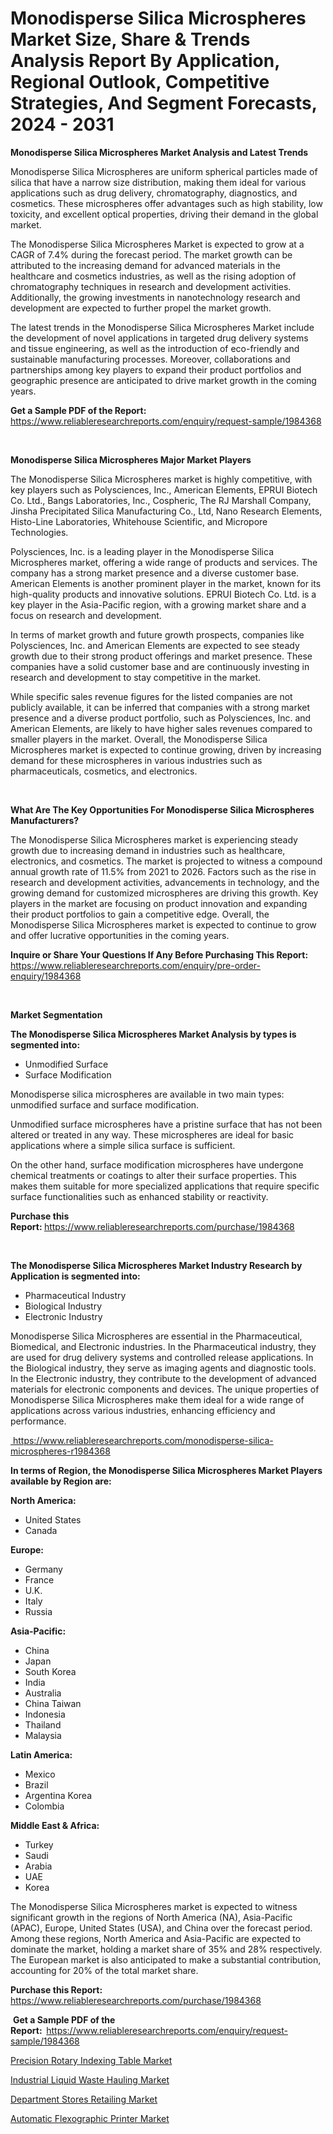 <p><h1>Monodisperse Silica Microspheres Market Size, Share & Trends Analysis Report By Application, Regional Outlook, Competitive Strategies, And Segment Forecasts, 2024 - 2031</h1></p><p><strong>Monodisperse Silica Microspheres Market Analysis and Latest Trends</strong></p>
<p><p>Monodisperse Silica Microspheres are uniform spherical particles made of silica that have a narrow size distribution, making them ideal for various applications such as drug delivery, chromatography, diagnostics, and cosmetics. These microspheres offer advantages such as high stability, low toxicity, and excellent optical properties, driving their demand in the global market.</p><p>The Monodisperse Silica Microspheres Market is expected to grow at a CAGR of 7.4% during the forecast period. The market growth can be attributed to the increasing demand for advanced materials in the healthcare and cosmetics industries, as well as the rising adoption of chromatography techniques in research and development activities. Additionally, the growing investments in nanotechnology research and development are expected to further propel the market growth.</p><p>The latest trends in the Monodisperse Silica Microspheres Market include the development of novel applications in targeted drug delivery systems and tissue engineering, as well as the introduction of eco-friendly and sustainable manufacturing processes. Moreover, collaborations and partnerships among key players to expand their product portfolios and geographic presence are anticipated to drive market growth in the coming years.</p></p>
<p><strong>Get a Sample PDF of the Report:&nbsp;</strong> <a href="https://www.reliableresearchreports.com/enquiry/request-sample/1984368">https://www.reliableresearchreports.com/enquiry/request-sample/1984368</a></p>
<p>&nbsp;</p>
<p><strong>Monodisperse Silica Microspheres Major Market Players</strong></p>
<p><p>The Monodisperse Silica Microspheres market is highly competitive, with key players such as Polysciences, Inc., American Elements, EPRUI Biotech Co. Ltd., Bangs Laboratories, Inc., Cospheric, The RJ Marshall Company, Jinsha Precipitated Silica Manufacturing Co., Ltd, Nano Research Elements, Histo-Line Laboratories, Whitehouse Scientific, and Micropore Technologies. </p><p>Polysciences, Inc. is a leading player in the Monodisperse Silica Microspheres market, offering a wide range of products and services. The company has a strong market presence and a diverse customer base. American Elements is another prominent player in the market, known for its high-quality products and innovative solutions. EPRUI Biotech Co. Ltd. is a key player in the Asia-Pacific region, with a growing market share and a focus on research and development.</p><p>In terms of market growth and future growth prospects, companies like Polysciences, Inc. and American Elements are expected to see steady growth due to their strong product offerings and market presence. These companies have a solid customer base and are continuously investing in research and development to stay competitive in the market.</p><p>While specific sales revenue figures for the listed companies are not publicly available, it can be inferred that companies with a strong market presence and a diverse product portfolio, such as Polysciences, Inc. and American Elements, are likely to have higher sales revenues compared to smaller players in the market. Overall, the Monodisperse Silica Microspheres market is expected to continue growing, driven by increasing demand for these microspheres in various industries such as pharmaceuticals, cosmetics, and electronics.</p></p>
<p>&nbsp;</p>
<p><strong>What Are The Key Opportunities For Monodisperse Silica Microspheres Manufacturers?</strong></p>
<p><p>The Monodisperse Silica Microspheres market is experiencing steady growth due to increasing demand in industries such as healthcare, electronics, and cosmetics. The market is projected to witness a compound annual growth rate of 11.5% from 2021 to 2026. Factors such as the rise in research and development activities, advancements in technology, and the growing demand for customized microspheres are driving this growth. Key players in the market are focusing on product innovation and expanding their product portfolios to gain a competitive edge. Overall, the Monodisperse Silica Microspheres market is expected to continue to grow and offer lucrative opportunities in the coming years.</p></p>
<p><strong>Inquire or Share Your Questions If Any Before Purchasing This Report:</strong> <a href="https://www.reliableresearchreports.com/enquiry/pre-order-enquiry/1984368">https://www.reliableresearchreports.com/enquiry/pre-order-enquiry/1984368</a></p>
<p>&nbsp;</p>
<p><strong>Market Segmentation</strong></p>
<p><strong>The Monodisperse Silica Microspheres Market Analysis by types is segmented into:</strong></p>
<p><ul><li>Unmodified Surface</li><li>Surface Modification</li></ul></p>
<p><p>Monodisperse silica microspheres are available in two main types: unmodified surface and surface modification. </p><p>Unmodified surface microspheres have a pristine surface that has not been altered or treated in any way. These microspheres are ideal for basic applications where a simple silica surface is sufficient.</p><p>On the other hand, surface modification microspheres have undergone chemical treatments or coatings to alter their surface properties. This makes them suitable for more specialized applications that require specific surface functionalities such as enhanced stability or reactivity.</p></p>
<p><strong>Purchase this Report:&nbsp;</strong><a href="https://www.reliableresearchreports.com/purchase/1984368">https://www.reliableresearchreports.com/purchase/1984368</a></p>
<p>&nbsp;</p>
<p><strong>The Monodisperse Silica Microspheres Market Industry Research by Application is segmented into:</strong></p>
<p><ul><li>Pharmaceutical Industry</li><li>Biological Industry</li><li>Electronic Industry</li></ul></p>
<p><p>Monodisperse Silica Microspheres are essential in the Pharmaceutical, Biomedical, and Electronic industries. In the Pharmaceutical industry, they are used for drug delivery systems and controlled release applications. In the Biological industry, they serve as imaging agents and diagnostic tools. In the Electronic industry, they contribute to the development of advanced materials for electronic components and devices. The unique properties of Monodisperse Silica Microspheres make them ideal for a wide range of applications across various industries, enhancing efficiency and performance.</p></p>
<p><a href="https://www.reliableresearchreports.com/monodisperse-silica-microspheres-r1984368">&nbsp;https://www.reliableresearchreports.com/monodisperse-silica-microspheres-r1984368</a></p>
<p><strong>In terms of Region, the Monodisperse Silica Microspheres Market Players available by Region are:</strong></p>
<p>
    <p> <strong> North America: </strong>
        <ul>
            <li>United States</li>
            <li>Canada</li>
        </ul>
        </p> 
    <p> <strong> Europe: </strong>
        <ul>
            <li>Germany</li>
            <li>France</li>
            <li>U.K.</li>
            <li>Italy</li>
            <li>Russia</li>
        </ul>
        </p> 
    <p> <strong> Asia-Pacific: </strong>
        <ul>
            <li>China</li>
            <li>Japan</li>
            <li>South Korea</li>
            <li>India</li>
            <li>Australia</li>
            <li>China Taiwan</li>
            <li>Indonesia</li>
            <li>Thailand</li>
            <li>Malaysia</li>
        </ul>
        </p> 
    <p> <strong> Latin America: </strong>
        <ul>
            <li>Mexico</li>
            <li>Brazil</li>
            <li>Argentina Korea</li>
            <li>Colombia</li>
        </ul>
        </p> 
    <p> <strong> Middle East & Africa: </strong>
        <ul>
            <li>Turkey</li>
            <li>Saudi</li>
            <li>Arabia</li>
            <li>UAE</li>
            <li>Korea</li>
        </ul>
    </p>
    </p>
<p><p>The Monodisperse Silica Microspheres market is expected to witness significant growth in the regions of North America (NA), Asia-Pacific (APAC), Europe, United States (USA), and China over the forecast period. Among these regions, North America and Asia-Pacific are expected to dominate the market, holding a market share of 35% and 28% respectively. The European market is also anticipated to make a substantial contribution, accounting for 20% of the total market share.</p></p>
<p><strong>Purchase this Report: </strong><a href="https://www.reliableresearchreports.com/purchase/1984368">https://www.reliableresearchreports.com/purchase/1984368</a></p>
<p>&nbsp;<strong>Get a Sample PDF of the Report:&nbsp;&nbsp;</strong><a href="https://www.reliableresearchreports.com/enquiry/request-sample/1984368">https://www.reliableresearchreports.com/enquiry/request-sample/1984368</a></p>
<p><strong></strong></p>
<p><p><a href="https://issuu.com/reportprime-2/docs/precision-rotary-indexing-table-market-size-2030.p">Precision Rotary Indexing Table Market</a></p><p><a href="https://github.com/nathandecarvalho/Market-Research-Report-List-4/blob/main/industrial-liquid-waste-hauling-market.md">Industrial Liquid Waste Hauling Market</a></p><p><a href="https://github.com/julyju69/Market-Research-Report-List-4/blob/main/department-stores-retailing-market.md">Department Stores Retailing Market</a></p><p><a href="https://issuu.com/reportprime-2/docs/automatic-flexographic-printer-market-size-2030.pp">Automatic Flexographic Printer Market</a></p></p>